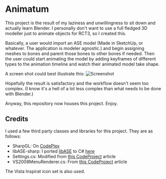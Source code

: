 Animatum
========

This project is the result of my laziness and unwillingness to sit down and actually learn Blender. I personally don't want to use a full fledged 3D modeller just to animate objects for RCT3, so I created this.

Basically, a user would import an ASE model (Made in SketchUp, or whatever. The application is modeler agnostic.) and begin assigning meshes to bones and parent those bones to other bones if needed. Then the user could start animating the model by adding keyframes of different types to the animation timeline and watch their animated model take shape.

A screen shot could best illustrate this:
![Screenshot](http://i204.photobucket.com/albums/bb63/xavier0794/Animatum/dev01.png "Screenshot")

Hopefully the result is satisfactory and the workflow doesn't seem too complex. (I know it's a hell of a lot less complex than what needs to be done with Blender.)

Anyway, this repository now houses this project. Enjoy.


Credits
-------

I used a few third party classes and libraries for this project. They are as follows:
+  SharpGL: On [CodePlex](http://sharpgl.codeplex.com/)
+  libASE-sharp: I ported [libASE](http://interreality.sourceforge.net/software/libASE/) to C# [here](http://github.com/XESoD/libASE-sharp)
+  Settings.cs: Modified from [this CodeProject](http://www.codeproject.com/Articles/15530/Quick-and-Dirty-Settings-Persistence-with-XML) article
+  VS2008MenuRenderer.cs: From [this CodeProject](http://www.codeproject.com/Articles/70204/Custom-VisualStudio-2008-style-MenuStrip-and-ToolS) article

The Vista Inspirat icon set is also used.